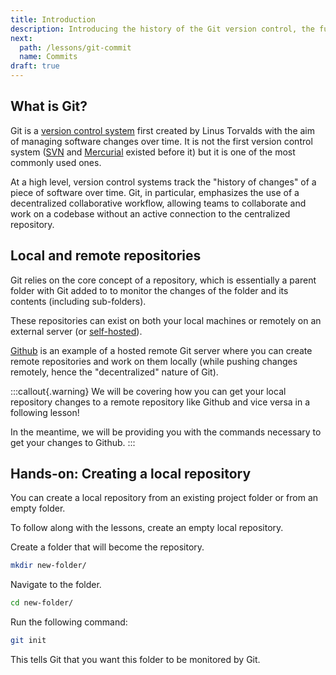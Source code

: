 ```yaml
---
title: Introduction
description: Introducing the history of the Git version control, the fundamental ideas of Git, and Github.
next:
  path: /lessons/git-commit
  name: Commits
draft: true
---
```


## What is Git?

Git is a [version control system](https://www.atlassian.com/git/tutorials/what-is-version-control) first created by Linus Torvalds with the aim of managing software changes over time. It is not the first version control system ([SVN](https://en.wikipedia.org/wiki/Apache_Subversion) and [Mercurial](https://www.mercurial-scm.org/) existed before it) but it is one of the most commonly used ones.

At a high level, version control systems track the "history of changes" of a piece of software over time. Git, in particular, emphasizes the use of a decentralized collaborative workflow, allowing teams to collaborate and work on a codebase without an active connection to the centralized repository.

## Local and remote repositories

Git relies on the core concept of a repository, which is essentially a parent folder with Git added to to monitor the changes of the folder and its contents (including sub-folders).

These repositories can exist on both your local machines or remotely on an external server (or [self-hosted](https://about.gitea.com/)).

[Github](https://github.com) is an example of a hosted remote Git server where you can create remote repositories and work on them locally (while pushing changes remotely, hence the "decentralized" nature of Git).

:::callout{.warning}
We will be covering how you can get your local repository changes to a remote repository like Github and vice versa in a following lesson!

In the meantime, we will be providing you with the commands necessary to get your changes to Github.
:::

## Hands-on: Creating a local repository

You can create a local repository from an existing project folder or from an empty folder.

To follow along with the lessons, create an empty local repository.

Create a folder that will become the repository.

```bash
mkdir new-folder/
```

Navigate to the folder.

```bash
cd new-folder/
```

Run the following command:

```bash
git init
```

This tells Git that you want this folder to be monitored by Git.
